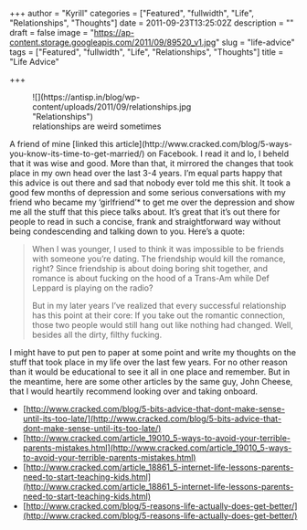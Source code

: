 +++
author = "Kyrill"
categories = ["Featured", "fullwidth", "Life", "Relationships", "Thoughts"]
date = 2011-09-23T13:25:02Z
description = ""
draft = false
image = "https://ap-content.storage.googleapis.com/2011/09/89520_v1.jpg"
slug = "life-advice"
tags = ["Featured", "fullwidth", "Life", "Relationships", "Thoughts"]
title = "Life Advice"

+++


<figure class="thumbnail wp-caption alignright" style="width: 310px">
![](https://antisp.in/blog/wp-content/uploads/2011/09/relationships.jpg "Relationships")<figcaption class="caption wp-caption-text">relationships are weird sometimes</figcaption></figure>A friend of mine [linked this article](http://www.cracked.com/blog/5-ways-you-know-its-time-to-get-married/)
 on Facebook. I read it and lo, I beheld that it was wise and good. More than that, it mirrored the changes that took place in my own head over the last 3-4 years. I’m equal parts happy that this advice is out there and sad that nobody ever told me this shit. It took a good few months of depression and some serious conversations with my friend who became my ‘girlfriend’* to get me over the depression and show me all the stuff that this piece talks about. It’s great that it’s out there for people to read in such a concise, frank and straightforward way without being condescending and talking down to you. Here’s a quote:

> When I was younger, I used to think it was impossible to be friends with someone you’re dating. The friendship would kill the romance, right? Since friendship is about doing boring shit together, and romance is about fucking on the hood of a Trans-Am while Def Leppard is playing on the radio?
> 
> But in my later years I’ve realized that every successful relationship has this point at their core: If you take out the romantic connection, those two people would still hang out like nothing had changed. Well, besides all the dirty, filthy fucking.

I might have to put pen to paper at some point and write my thoughts on the stuff that took place in my life over the last few years. For no other reason than it would be educational to see it all in one place and remember. But in the meantime, here are some other articles by the same guy, John Cheese, that I would heartily recommend looking over and taking onboard.

- [http://www.cracked.com/blog/5-bits-advice-that-dont-make-sense-until-its-too-late/](http://www.cracked.com/blog/5-bits-advice-that-dont-make-sense-until-its-too-late/)
- [http://www.cracked.com/article_19010_5-ways-to-avoid-your-terrible-parents-mistakes.html](http://www.cracked.com/article_19010_5-ways-to-avoid-your-terrible-parents-mistakes.html)
- [http://www.cracked.com/article_18861_5-internet-life-lessons-parents-need-to-start-teaching-kids.html](http://www.cracked.com/article_18861_5-internet-life-lessons-parents-need-to-start-teaching-kids.html)
- [http://www.cracked.com/blog/5-reasons-life-actually-does-get-better/](http://www.cracked.com/blog/5-reasons-life-actually-does-get-better/)

 



